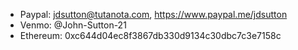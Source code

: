 * Paypal: jdsutton@tutanota.com, https://www.paypal.me/jdsutton
* Venmo: @John-Sutton-21
* Ethereum: 0xc644d04ec8f3867db330d9134c30dbc7c3e7158c
